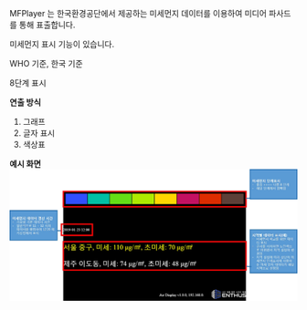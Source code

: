 MFPlayer 는 한국환경공단에서 제공하는 미세먼지 데이터를 이용하여 미디어 파사드를 통해 표출합니다.

 미세먼지 표시 기능이 있습니다.

WHO 기준, 한국 기준

8단계 표시

**연출 방식**

1. 그래프
1. 글자 표시
1. 색상표

**예시 화면**
![](img/air_pollution.jpg)